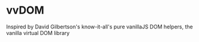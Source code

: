 # vvDOM
Inspired by David Gilbertson's know-it-all's pure vanillaJS DOM helpers, the vanilla virtual DOM library
